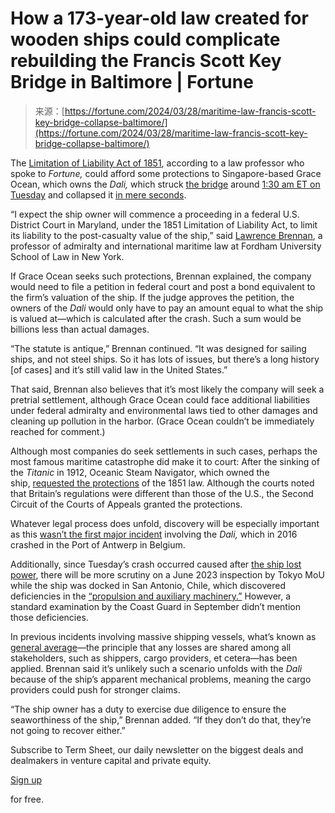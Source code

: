 <!--yml
category: 未分类
date: 2024-05-29 12:46:37
-->

# How a 173-year-old law created for wooden ships could complicate rebuilding the Francis Scott Key Bridge in Baltimore | Fortune

> 来源：[https://fortune.com/2024/03/28/maritime-law-francis-scott-key-bridge-collapse-baltimore/](https://fortune.com/2024/03/28/maritime-law-francis-scott-key-bridge-collapse-baltimore/)

The [Limitation of Liability Act of 1851](https://repository.law.umich.edu/mlr/vol108/iss2/3/), according to a law professor who spoke to *Fortune,* could afford some protections to Singapore-based Grace Ocean, which owns the *Dali,* which struck [the bridge](https://fortune.com/2024/03/26/why-bridge-baltimore-maryland-collapsed-francis-scott-key) around [1:30 am ET on Tuesday](https://www.usatoday.com/story/news/nation/2024/03/26/baltimore-francis-scott-key-collusion/73102358007/) and collapsed it [in mere seconds](https://fortune.com/2024/03/26/baltimore-bridge-collapse-francis-scott-key-hit-by-ship/).

“I expect the ship owner will commence a proceeding in a federal U.S. District Court in Maryland, under the 1851 Limitation of Liability Act, to limit its liability to the post-casualty value of the ship,” said [Lawrence Brennan](https://www.fordham.edu/school-of-law/faculty/directory/adjunct/lawrence-b-brennan/), a professor of admiralty and international maritime law at Fordham University School of Law in New York.

If Grace Ocean seeks such protections, Brennan explained, the company would need to file a petition in federal court and post a bond equivalent to the firm’s valuation of the ship. If the judge approves the petition, the owners of the *Dali* would only have to pay an amount equal to what the ship is valued at—which is calculated after the crash. Such a sum would be billions less than actual damages.

“The statute is antique,” Brennan continued. “It was designed for sailing ships, and not steel ships. So it has lots of issues, but there’s a long history [of cases] and it’s still valid law in the United States.”

That said, Brennan also believes that it’s most likely the company will seek a pretrial settlement, although Grace Ocean could face additional liabilities under federal admiralty and environmental laws tied to other damages and cleaning up pollution in the harbor. (Grace Ocean couldn’t be immediately reached for comment.)

Although most companies do seek settlements in such cases, perhaps the most famous maritime catastrophe did make it to court: After the sinking of the *Titanic* in 1912, Oceanic Steam Navigator, which owned the ship, [requested the protections](https://tile.loc.gov/storage-services/service/ll/usrep/usrep233/usrep233718/usrep233718.pdf) of the 1851 law. Although the courts noted that Britain’s regulations were different than those of the U.S., the Second Circuit of the Courts of Appeals granted the protections.

Whatever legal process does unfold, discovery will be especially important as this [wasn’t the first major incident](https://www.bloomberg.com/news/articles/2024-03-27/ship-that-crashed-into-a-baltimore-bridge-has-a-troubled-history) involving the *Dali,* which in 2016 crashed in the Port of Antwerp in Belgium.

Additionally, since Tuesday’s crash occurred caused after [the ship lost power](https://apnews.com/article/baltimore-key-bridge-collapse-what-to-know-127d6ae38d63561ca4c1f18b3d508ba6), there will be more scrutiny on a June 2023 inspection by Tokyo MoU while the ship was docked in San Antonio, Chile, which discovered deficiencies in the [“propulsion and auxiliary machinery.”](https://www.equasis.org/EquasisWeb/restricted/ShipInspection?fs=DetailsPSC) However, a standard examination by the Coast Guard in September didn’t mention those deficiencies.

In previous incidents involving massive shipping vessels, what’s known as [general average](https://psabdp.com/psa-bdp-blog/what-is-general-average-and-what-does-it-mean-for-your-cargo)—the principle that any losses are shared among all stakeholders, such as shippers, cargo providers, et cetera—has been applied. Brennan said it’s unlikely such a scenario unfolds with the *Dali* because of the ship’s apparent mechanical problems, meaning the cargo providers could push for stronger claims.

“The ship owner has a duty to exercise due diligence to ensure the seaworthiness of the ship,” Brennan added. “If they don’t do that, they’re not going to recover either.”

Subscribe to Term Sheet, our daily newsletter on the biggest deals and dealmakers in venture capital and private equity.

[Sign up](https://www.fortune.com/newsletters/term-sheet?&itm_source=fortune&itm_medium=article_tout&itm_campaign=term_sheet)

for free.
